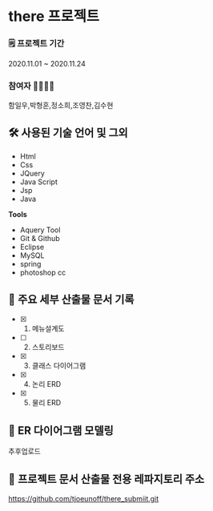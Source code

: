 # there 프로젝트

### 🗒 프로젝트 기간 
2020.11.01 ~ 2020.11.24

### 참여자 🙍‍♀️🙍‍♂️
함일우,박형훈,정소희,조영찬,김수현


## 🛠 사용된 기술 언어 및 그외
- Html
- Css
- JQuery
- Java Script
- Jsp
- Java

**Tools**
- Aquery Tool
- Git & Github  
- Eclipse
- MySQL
- spring
- photoshop cc

## 📌 주요 세부 산출물 문서 기록
- [x] 1) 메뉴설계도
- [ ] 2) 스토리보드
- [x] 3) 클래스 다이어그램
- [x] 4) 논리 ERD
- [x] 5) 물리 ERD  

## 🔗 ER 다이어그램 모델링
추후업로드

## 🔗 프로젝트 문서 산출물 전용 레파지토리 주소
https://github.com/tjoeunoff/there_submiit.git  


